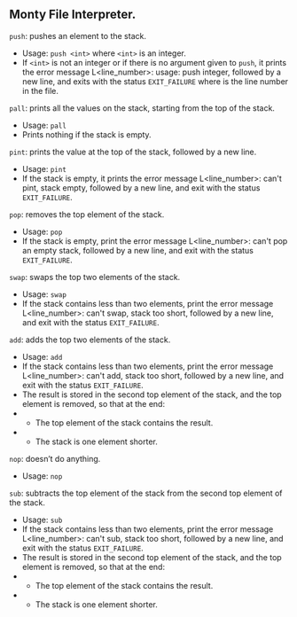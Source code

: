 ## Monty File Interpreter.

`push`: pushes an element to the stack.

- Usage: `push <int>` where `<int>` is an integer.
- If `<int>` is not an integer or if there is no argument given to `push`, it prints the error message L<line_number>: usage: push integer, followed by a new line, and exits with the status `EXIT_FAILURE`
where is the line number in the file.

`pall`: prints all the values on the stack, starting from the top of the stack.

- Usage: `pall`
- Prints nothing if the stack is empty.

`pint`: prints the value at the top of the stack, followed by a new line.

- Usage: `pint`
- If the stack is empty, it prints the error message L<line_number>: can't pint, stack empty, followed by a new line, and exit with the status `EXIT_FAILURE`.

`pop`: removes the top element of the stack.

- Usage: `pop`
- If the stack is empty, print the error message L<line_number>: can't pop an empty stack, followed by a new line, and exit with the status `EXIT_FAILURE`.

`swap`: swaps the top two elements of the stack.

- Usage: `swap`
- If the stack contains less than two elements, print the error message L<line_number>: can't swap, stack too short, followed by a new line, and exit with the status `EXIT_FAILURE`.

`add`:  adds the top two elements of the stack.

- Usage: `add`
- If the stack contains less than two elements, print the error message L<line_number>: can't add, stack too short, followed by a new line, and exit with the status `EXIT_FAILURE`.
- The result is stored in the second top element of the stack, and the top element is removed, so that at the end:
- - The top element of the stack contains the result.
- - The stack is one element shorter.

`nop`: doesn’t do anything.

- Usage: `nop`

`sub`:  subtracts the top element of the stack from the second top element of the stack.

- Usage: `sub`
- If the stack contains less than two elements, print the error message L<line_number>: can't sub, stack too short, followed by a new line, and exit with the status `EXIT_FAILURE`.
- The result is stored in the second top element of the stack, and the top element is removed, so that at the end:
- - The top element of the stack contains the result.
- - The stack is one element shorter.
